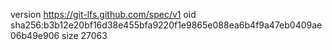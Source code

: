 version https://git-lfs.github.com/spec/v1
oid sha256:b3b12e20bf16d38e455bfa9220f1e9865e088ea6b4f9a47eb0409ae06b49e906
size 27063
